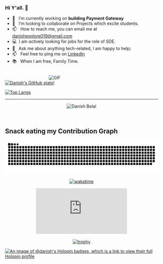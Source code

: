 ### Hi Y'all. 👋

- 🔭 &nbsp; I’m currently working on **building Payment Gateway**
- 🤝 &nbsp;  I’m looking to collaborate on Projects which excite students.
- 📫 &nbsp; How to reach me, you can email me at danishexplore019@gmail.com
- 💻 &nbsp;I am actively looking for jobs for the role of SDE.
- 💬 &nbsp; Ask me about anything tech-related, I am happy to help;
- 📫 &nbsp; Feel free to ping me on [LinkedIn](https://www.linkedin.com/in/danish-belal/)
- 📚 &nbsp; When I am free, Family Time. 
<br>

<img align="right" alt="GIF" src="https://raw.githubusercontent.com/rahul-jha98/rahul-jha98/main/techstack.gif" width="360px"/>

[![Danish's GitHub stats](https://github-readme-stats.vercel.app/api?username=Danish-Belal&count_private=true&show_icons=true&theme=radical)](https://github.com/Danish-Belal))
 
[![Top Langs](https://github-readme-stats.vercel.app/api/top-langs/?username=Danish-Belal&layout=compact)](https://github.com/anuraghazra/github-readme-stats)


<hr>
<p align="center"> <img src="https://komarev.com/ghpvc/?username=Danish-Belal&style=plastic&label=PROFILE+VIEWS" alt="Danish Belal" /> </p>

<br>


## Snack eating my Contribution Graph
![snake gif](https://github.com/Danish-Belal/Danish-Belal/blob/output/github-snake-dark.svg)



<!-- ### 📊 Github Stats -->

<div align="center">

[![wakatime](https://wakatime.com/badge/user/018e1a00-e917-47e4-ab12-f74f7fda5481/project/018e1dd3-cfd0-4f2e-8f12-e3efd6960e8f.svg)](https://wakatime.com/badge/user/018e1a00-e917-47e4-ab12-f74f7fda5481/project/018e1dd3-cfd0-4f2e-8f12-e3efd6960e8f)

<figure><embed src="https://wakatime.com/share/@018e1a00-e917-47e4-ab12-f74f7fda5481/6d226285-f78f-4db3-8e5a-9e68cb1d86b2.svg"></embed></figure>

[![trophy](https://github-profile-trophy.vercel.app/?username=Danish-Belal&theme=onedark&row=1&column=7)](https://github.com/ryo-ma/github-profile-trophy)

 </div>


[![An image of @danish's Holopin badges, which is a link to view their full Holopin profile](https://holopin.me/danish)](https://holopin.io/@danish)
